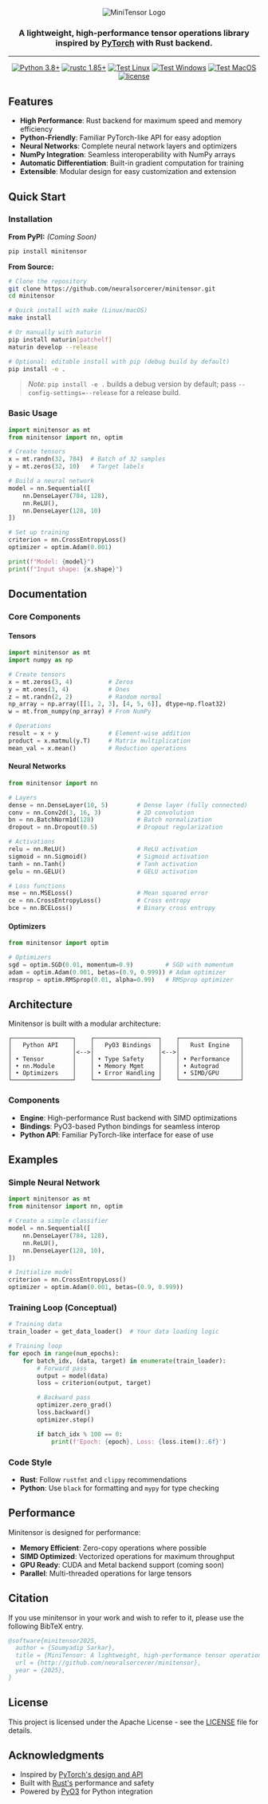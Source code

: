 <div align="center">

![MiniTensor Logo](docs/_static/img/minitensor-small.png)

</div>
<h3 align="center">
A lightweight, high-performance tensor operations library inspired by <a href="https://github.com/pytorch/pytorch">PyTorch</a> with Rust backend.
</h3>

---

<div align="center">

[![Python 3.8+](https://img.shields.io/badge/Python-3.8+-fcbc2c.svg?style=flat-square&logo=python&logoColor=white)](https://www.python.org/downloads/)
[![rustc 1.85+](https://img.shields.io/badge/rustc-1.85+-blue.svg?style=flat-square&logo=rust&logoColor=white)](https://rust-lang.github.io/rfcs/2495-min-rust-version.html)
[![Test Linux](https://github.com/neuralsorcerer/minitensor/actions/workflows/test_ubuntu.yml/badge.svg)](https://github.com/neuralsorcerer/minitensor/actions/workflows/test_ubuntu.yml?query=branch%3Amain)
[![Test Windows](https://github.com/neuralsorcerer/minitensor/actions/workflows/test_windows.yml/badge.svg)](https://github.com/neuralsorcerer/minitensor/actions/workflows/test_windows.yml?query=branch%3Amain)
[![Test MacOS](https://github.com/neuralsorcerer/minitensor/actions/workflows/test_macos.yml/badge.svg)](https://github.com/neuralsorcerer/minitensor/actions/workflows/test_macos.yml?query=branch%3Amain)
[![license](https://img.shields.io/badge/License-Apache%202.0-3c60b1.svg?logo=opensourceinitiative&logoColor=white&style=flat-square)](./LICENSE)

</div>

## Features

- **High Performance**: Rust backend for maximum speed and memory efficiency
- **Python-Friendly**: Familiar PyTorch-like API for easy adoption
- **Neural Networks**: Complete neural network layers and optimizers
- **NumPy Integration**: Seamless interoperability with NumPy arrays
- **Automatic Differentiation**: Built-in gradient computation for training
- **Extensible**: Modular design for easy customization and extension

## Quick Start

### Installation

**From PyPI:** *(Coming Soon)*

```bash
pip install minitensor
```

**From Source:**

```bash
# Clone the repository
git clone https://github.com/neuralsorcerer/minitensor.git
cd minitensor

# Quick install with make (Linux/macOS)
make install

# Or manually with maturin
pip install maturin[patchelf]
maturin develop --release

# Optional: editable install with pip (debug build by default)
pip install -e .
```
> *Note:* `pip install -e .` builds a debug version by default; pass `--config-settings=--release` for a release build.

### Basic Usage

```python
import minitensor as mt
from minitensor import nn, optim

# Create tensors
x = mt.randn(32, 784)  # Batch of 32 samples
y = mt.zeros(32, 10)   # Target labels

# Build a neural network
model = nn.Sequential([
    nn.DenseLayer(784, 128),
    nn.ReLU(),
    nn.DenseLayer(128, 10)
])

# Set up training
criterion = nn.CrossEntropyLoss()
optimizer = optim.Adam(0.001)

print(f"Model: {model}")
print(f"Input shape: {x.shape}")
```

## Documentation

### Core Components

#### Tensors

```python
import minitensor as mt
import numpy as np

# Create tensors
x = mt.zeros(3, 4)          # Zeros
y = mt.ones(3, 4)           # Ones
z = mt.randn(2, 2)          # Random normal
np_array = np.array([[1, 2, 3], [4, 5, 6]], dtype=np.float32)
w = mt.from_numpy(np_array) # From NumPy

# Operations
result = x + y              # Element-wise addition
product = x.matmul(y.T)     # Matrix multiplication
mean_val = x.mean()         # Reduction operations
```

#### Neural Networks

```python
from minitensor import nn

# Layers
dense = nn.DenseLayer(10, 5)        # Dense layer (fully connected)
conv = nn.Conv2d(3, 16, 3)          # 2D convolution
bn = nn.BatchNorm1d(128)            # Batch normalization
dropout = nn.Dropout(0.5)           # Dropout regularization

# Activations
relu = nn.ReLU()                    # ReLU activation
sigmoid = nn.Sigmoid()              # Sigmoid activation
tanh = nn.Tanh()                    # Tanh activation
gelu = nn.GELU()                    # GELU activation

# Loss functions
mse = nn.MSELoss()                  # Mean squared error
ce = nn.CrossEntropyLoss()          # Cross entropy
bce = nn.BCELoss()                  # Binary cross entropy
```

#### Optimizers

```python
from minitensor import optim

# Optimizers
sgd = optim.SGD(0.01, momentum=0.9)         # SGD with momentum
adam = optim.Adam(0.001, betas=(0.9, 0.999)) # Adam optimizer
rmsprop = optim.RMSprop(0.01, alpha=0.99)   # RMSprop optimizer
```

## Architecture

Minitensor is built with a modular architecture:

```
┌─────────────────┐    ┌──────────────────┐    ┌─────────────────┐
│   Python API    │    │   PyO3 Bindings  │    │   Rust Engine   │
│                 │<-->│                  │<-->│                 │
│ • Tensor        │    │ • Type Safety    │    │ • Performance   │
│ • nn.Module     │    │ • Memory Mgmt    │    │ • Autograd      │
│ • Optimizers    │    │ • Error Handling │    │ • SIMD/GPU      │
└─────────────────┘    └──────────────────┘    └─────────────────┘
```

### Components

- **Engine**: High-performance Rust backend with SIMD optimizations
- **Bindings**: PyO3-based Python bindings for seamless interop
- **Python API**: Familiar PyTorch-like interface for ease of use

## Examples

### Simple Neural Network

```python
import minitensor as mt
from minitensor import nn, optim

# Create a simple classifier
model = nn.Sequential([
    nn.DenseLayer(784, 128),
    nn.ReLU(),
    nn.DenseLayer(128, 10),
])

# Initialize model
criterion = nn.CrossEntropyLoss()
optimizer = optim.Adam(0.001, betas=(0.9, 0.999))
```

### Training Loop (Conceptual)

```python
# Training data
train_loader = get_data_loader()  # Your data loading logic

# Training loop
for epoch in range(num_epochs):
    for batch_idx, (data, target) in enumerate(train_loader):
        # Forward pass
        output = model(data)
        loss = criterion(output, target)

        # Backward pass
        optimizer.zero_grad()
        loss.backward()
        optimizer.step()

        if batch_idx % 100 == 0:
            print(f'Epoch: {epoch}, Loss: {loss.item():.6f}')
```

### Code Style

- **Rust**: Follow `rustfmt` and `clippy` recommendations
- **Python**: Use `black` for formatting and `mypy` for type checking

## Performance

Minitensor is designed for performance:

- **Memory Efficient**: Zero-copy operations where possible
- **SIMD Optimized**: Vectorized operations for maximum throughput
- **GPU Ready**: CUDA and Metal backend support (coming soon)
- **Parallel**: Multi-threaded operations for large tensors

## Citation

If you use minitensor in your work and wish to refer to it, please use the following BibTeX entry.

```bibtex
@software{minitensor2025,
  author = {Soumyadip Sarkar},
  title = {MiniTensor: A lightweight, high-performance tensor operations library},
  url = {http://github.com/neuralsorcerer/minitensor},
  year = {2025},
}
```

## License

This project is licensed under the Apache License - see the [LICENSE](LICENSE) file for details.

## Acknowledgments

- Inspired by [PyTorch's design and API](https://pytorch.org)
- Built with [Rust's](https://www.rust-lang.org) performance and safety
- Powered by [PyO3](https://github.com/PyO3/pyo3) for Python integration
